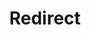 ﻿---
layout: src/layouts/Redirect.astro
title: Redirect
redirect: https://yamldoc.liuyan.wang/docs/support/process-dumps
pubDate:  2023-01-01
navSearch: false
navSitemap: false
navMenu: false
---
